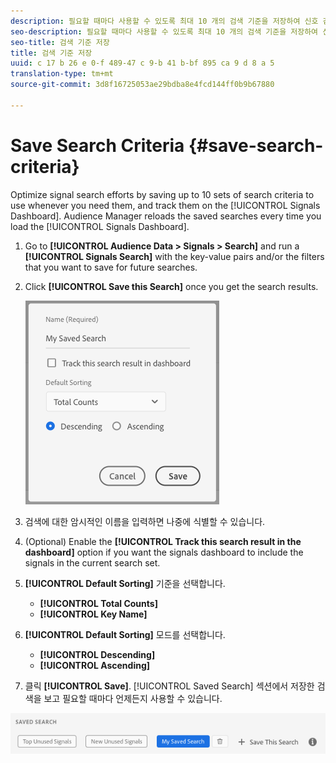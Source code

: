 ```yaml
---
description: 필요할 때마다 사용할 수 있도록 최대 10 개의 검색 기준을 저장하여 신호 검색 노력을 최적화하고 대시보드에서 추적할 수 있습니다. Audience Manager는 대시보드를 로드할 때마다 저장된 검색을 다시 로드합니다.
seo-description: 필요할 때마다 사용할 수 있도록 최대 10 개의 검색 기준을 저장하여 신호 검색 노력을 최적화하고 대시보드에서 추적할 수 있습니다. Audience Manager는 대시보드를 로드할 때마다 저장된 검색을 다시 로드합니다.
seo-title: 검색 기준 저장
title: 검색 기준 저장
uuid: c 17 b 26 e 0-f 489-47 c 9-b 41 b-bf 895 ca 9 d 8 a 5
translation-type: tm+mt
source-git-commit: 3d8f16725053ae29bdba8e4fcd144ff0b9b67880

---
```



# Save Search Criteria {#save-search-criteria}

Optimize signal search efforts by saving up to 10 sets of search criteria to use whenever you need them, and track them on the [!UICONTROL Signals Dashboard]. Audience Manager reloads the saved searches every time you load the [!UICONTROL Signals Dashboard].

1. Go to **[!UICONTROL Audience Data > Signals > Search]** and run a **[!UICONTROL Signals Search]** with the key-value pairs and/or the filters that you want to save for future searches.
1. Click **[!UICONTROL Save this Search]** once you get the search results.

   ![단계 결과](assets/save-search-criteria.png)
1. 검색에 대한 암시적인 이름을 입력하면 나중에 식별할 수 있습니다.
1. (Optional) Enable the **[!UICONTROL Track this search result in the dashboard]** option if you want the signals dashboard to include the signals in the current search set.
1. **[!UICONTROL Default Sorting]** 기준을 선택합니다.
   * **[!UICONTROL Total Counts]**
   * **[!UICONTROL Key Name]**
1. **[!UICONTROL Default Sorting]** 모드를 선택합니다.
   * **[!UICONTROL Descending]**
   * **[!UICONTROL Ascending]**
1. 클릭 **[!UICONTROL Save]**. [!UICONTROL Saved Search] 섹션에서 저장한 검색을 보고 필요할 때마다 언제든지 사용할 수 있습니다.

![저장한 검색 결과](assets/saved-search.png)
